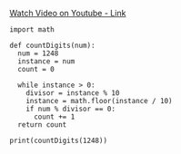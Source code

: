 [Watch Video on Youtube - Link](https://youtu.be/YFMAqLfv_fU?si=XCW8RlZF_QW6Oaj1)

```
import math

def countDigits(num):
  num = 1248
  instance = num
  count = 0

  while instance > 0:
    divisor = instance % 10
    instance = math.floor(instance / 10)
    if num % divisor == 0:
      count += 1
  return count

print(countDigits(1248))
```
